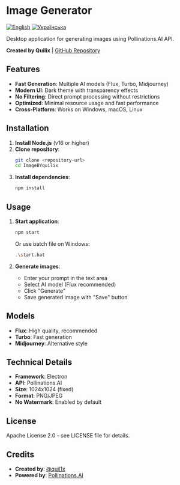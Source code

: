 # Image Generator

[![English](https://img.shields.io/badge/English-🇬🇧-blue)](README.md)
[![Українська](https://img.shields.io/badge/Українська-🇺🇦-yellow)](README.uk.md)

Desktop application for generating images using Pollinations.AI API.

**Created by Quilix** | [GitHub Repository](https://github.com/quil1x/ImageBYquilix)

## Features

- **Fast Generation**: Multiple AI models (Flux, Turbo, Midjourney)
- **Modern UI**: Dark theme with transparency effects
- **No Filtering**: Direct prompt processing without restrictions
- **Optimized**: Minimal resource usage and fast performance
- **Cross-Platform**: Works on Windows, macOS, Linux

## Installation

1. **Install Node.js** (v16 or higher)
2. **Clone repository**:
   ```bash
   git clone <repository-url>
   cd ImageBYquilix
   ```
3. **Install dependencies**:
   ```bash
   npm install
   ```

## Usage

1. **Start application**:
   ```bash
   npm start
   ```
   Or use batch file on Windows:
   ```bash
   .\start.bat
   ```

2. **Generate images**:
   - Enter your prompt in the text area
   - Select AI model (Flux recommended)
   - Click "Generate"
   - Save generated image with "Save" button

## Models

- **Flux**: High quality, recommended
- **Turbo**: Fast generation
- **Midjourney**: Alternative style

## Technical Details

- **Framework**: Electron
- **API**: Pollinations.AI
- **Size**: 1024x1024 (fixed)
- **Format**: PNG/JPEG
- **No Watermark**: Enabled by default

## License

Apache License 2.0 - see LICENSE file for details.

## Credits

- **Created by**: [@quil1x](https://github.com/quil1x)
- **Powered by**: [Pollinations.AI](https://pollinations.ai)